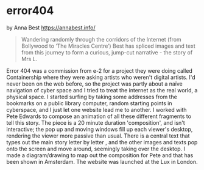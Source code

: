 error404
========

by Anna Best https://annabest.info/

> Wandering randomly through the corridors of the Internet (from
> Bollywood to &#8216;The Miracles Centre&#8217;) Best has spliced
> images and text from this journey to form a curious, jump-cut
> narrative - the story of Mrs L.

Error 404 was a commission from e-2 for a project they were doing called Containership where they were asking artists who weren't digital   artists. I'd never been on the web before, so the project was partly about a naïve navigation of cyber space and I tried to treat the internet   as the real world, a physical space. I started surfing by taking some addresses from the bookmarks on a public library computer, random   starting points in cyberspace, and I just let one website lead me to another. I worked with Pete Edwards to compose an animation of all these different fragments to tell this story. The piece is a 20 minute duration 'composition', and isn't interactive; the pop up and moving windows fill up each viewer's desktop, rendering the viewer more passive than usual. There is a central text that types out the main story letter by letter , and the other images and texts pop onto the screen and move around, seemingly taking over the desktop. I made a diagram/drawing to map out the composition for Pete and that has been shown in Amsterdam. The website was launched at the Lux in London.

